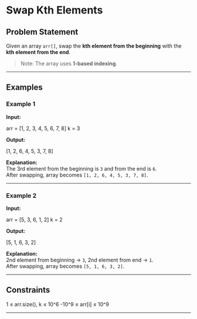 # Swap Kth Elements

## Problem Statement
Given an array `arr[]`, swap the **kth element from the beginning** with the **kth element from the end**.

> Note: The array uses **1-based indexing**.

---

## Examples

### Example 1
**Input:**

arr = [1, 2, 3, 4, 5, 6, 7, 8]
k = 3

**Output:**

[1, 2, 6, 4, 5, 3, 7, 8]

**Explanation:**  
The 3rd element from the beginning is `3` and from the end is `6`.  
After swapping, array becomes `[1, 2, 6, 4, 5, 3, 7, 8]`.

---

### Example 2
**Input:**

arr = [5, 3, 6, 1, 2]
k = 2

**Output:**

[5, 1, 6, 3, 2]

**Explanation:**  
2nd element from beginning → `3`, 2nd element from end → `1`.  
After swapping, array becomes `[5, 1, 6, 3, 2]`.

---

## Constraints

1 ≤ arr.size(), k ≤ 10^6
-10^9 ≤ arr[i] ≤ 10^9

---
